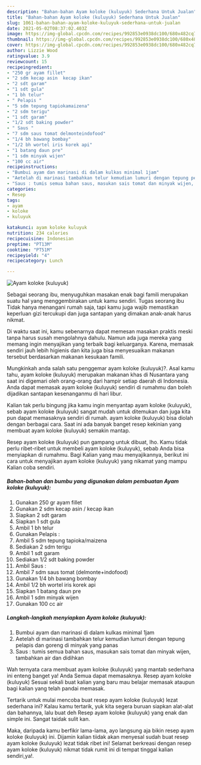 ```yaml
---
description: "Bahan-bahan Ayam koloke (kuluyuk) Sederhana Untuk Jualan"
title: "Bahan-bahan Ayam koloke (kuluyuk) Sederhana Untuk Jualan"
slug: 1061-bahan-bahan-ayam-koloke-kuluyuk-sederhana-untuk-jualan
date: 2021-05-02T08:37:02.403Z
image: https://img-global.cpcdn.com/recipes/992853e0938dc100/680x482cq70/ayam-koloke-kuluyuk-foto-resep-utama.jpg
thumbnail: https://img-global.cpcdn.com/recipes/992853e0938dc100/680x482cq70/ayam-koloke-kuluyuk-foto-resep-utama.jpg
cover: https://img-global.cpcdn.com/recipes/992853e0938dc100/680x482cq70/ayam-koloke-kuluyuk-foto-resep-utama.jpg
author: Lizzie Wood
ratingvalue: 3.9
reviewcount: 15
recipeingredient:
- "250 gr ayam fillet"
- "2 sdm kecap asin  kecap ikan"
- "2 sdt garam"
- "1 sdt gula"
- "1 bh telur"
- " Pelapis "
- "5 sdm tepung tapiokamaizena"
- "2 sdm terigu"
- "1 sdt garam"
- "1/2 sdt baking powder"
- " Saus "
- "7 sdm saus tomat delmonteindofood"
- "1/4 bh bawang bombay"
- "1/2 bh wortel iris korek api"
- "1 batang daun pre"
- "1 sdm minyak wijen"
- "100 cc air"
recipeinstructions:
- "Bumbui ayam dan marinasi di dalam kulkas minimal 1jam"
- "Aetelah di marinasi tambahkan telur kemudian lumuri dengan tepung pelapis dan goreng di minyak yang panas"
- "Saus : tumis semua bahan saus, masukan sais tomat dan minyak wijen, tambahkan air dan didihkan"
categories:
- Resep
tags:
- ayam
- koloke
- kuluyuk

katakunci: ayam koloke kuluyuk 
nutrition: 234 calories
recipecuisine: Indonesian
preptime: "PT13M"
cooktime: "PT51M"
recipeyield: "4"
recipecategory: Lunch

---
```



![Ayam koloke (kuluyuk)](https://img-global.cpcdn.com/recipes/992853e0938dc100/680x482cq70/ayam-koloke-kuluyuk-foto-resep-utama.jpg)

Sebagai seorang ibu, menyuguhkan masakan enak bagi famili merupakan suatu hal yang menggembirakan untuk kamu sendiri. Tugas seorang ibu Tidak hanya menangani rumah saja, tapi kamu juga wajib memastikan keperluan gizi tercukupi dan juga santapan yang dimakan anak-anak harus nikmat.

Di waktu  saat ini, kamu sebenarnya dapat memesan masakan praktis meski tanpa harus susah mengolahnya dahulu. Namun ada juga mereka yang memang ingin menyajikan yang terbaik bagi keluarganya. Karena, memasak sendiri jauh lebih higienis dan kita juga bisa menyesuaikan makanan tersebut berdasarkan makanan kesukaan famili. 



Mungkinkah anda salah satu penggemar ayam koloke (kuluyuk)?. Asal kamu tahu, ayam koloke (kuluyuk) merupakan makanan khas di Nusantara yang saat ini digemari oleh orang-orang dari hampir setiap daerah di Indonesia. Anda dapat memasak ayam koloke (kuluyuk) sendiri di rumahmu dan boleh dijadikan santapan kesenanganmu di hari libur.

Kalian tak perlu bingung jika kamu ingin menyantap ayam koloke (kuluyuk), sebab ayam koloke (kuluyuk) sangat mudah untuk ditemukan dan juga kita pun dapat memasaknya sendiri di rumah. ayam koloke (kuluyuk) bisa diolah dengan berbagai cara. Saat ini ada banyak banget resep kekinian yang membuat ayam koloke (kuluyuk) semakin mantap.

Resep ayam koloke (kuluyuk) pun gampang untuk dibuat, lho. Kamu tidak perlu ribet-ribet untuk membeli ayam koloke (kuluyuk), sebab Anda bisa menyiapkan di rumahmu. Bagi Kalian yang mau menyajikannya, berikut ini cara untuk menyajikan ayam koloke (kuluyuk) yang nikamat yang mampu Kalian coba sendiri.

<!--inarticleads1-->

##### Bahan-bahan dan bumbu yang digunakan dalam pembuatan Ayam koloke (kuluyuk):

1. Gunakan 250 gr ayam fillet
1. Gunakan 2 sdm kecap asin / kecap ikan
1. Siapkan 2 sdt garam
1. Siapkan 1 sdt gula
1. Ambil 1 bh telur
1. Gunakan  Pelapis :
1. Ambil 5 sdm tepung tapioka/maizena
1. Sediakan 2 sdm terigu
1. Ambil 1 sdt garam
1. Sediakan 1/2 sdt baking powder
1. Ambil  Saus :
1. Ambil 7 sdm saus tomat (delmonte+indofood)
1. Gunakan 1/4 bh bawang bombay
1. Ambil 1/2 bh wortel iris korek api
1. Siapkan 1 batang daun pre
1. Ambil 1 sdm minyak wijen
1. Gunakan 100 cc air




<!--inarticleads2-->

##### Langkah-langkah menyiapkan Ayam koloke (kuluyuk):

1. Bumbui ayam dan marinasi di dalam kulkas minimal 1jam
1. Aetelah di marinasi tambahkan telur kemudian lumuri dengan tepung pelapis dan goreng di minyak yang panas
1. Saus : tumis semua bahan saus, masukan sais tomat dan minyak wijen, tambahkan air dan didihkan




Wah ternyata cara membuat ayam koloke (kuluyuk) yang mantab sederhana ini enteng banget ya! Anda Semua dapat memasaknya. Resep ayam koloke (kuluyuk) Sesuai sekali buat kalian yang baru mau belajar memasak ataupun bagi kalian yang telah pandai memasak.

Tertarik untuk mulai mencoba buat resep ayam koloke (kuluyuk) lezat sederhana ini? Kalau kamu tertarik, yuk kita segera buruan siapkan alat-alat dan bahannya, lalu buat deh Resep ayam koloke (kuluyuk) yang enak dan simple ini. Sangat taidak sulit kan. 

Maka, daripada kamu berfikir lama-lama, ayo langsung aja bikin resep ayam koloke (kuluyuk) ini. Dijamin kalian tiidak akan menyesal sudah buat resep ayam koloke (kuluyuk) lezat tidak ribet ini! Selamat berkreasi dengan resep ayam koloke (kuluyuk) nikmat tidak rumit ini di tempat tinggal kalian sendiri,ya!.

